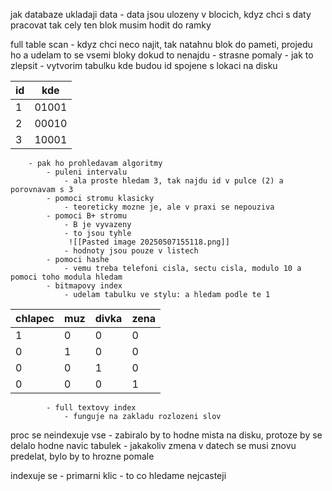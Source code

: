 jak databaze ukladaji data
	- data jsou ulozeny v blocich, kdyz chci s daty pracovat tak cely ten blok musim hodit do ramky

full table scan
	- kdyz chci neco najit, tak natahnu blok do pameti, projedu ho a udelam to se vsemi bloky dokud to nenajdu
	- strasne pomaly
	- jak to zlepsit
		- vytvorim tabulku kde budou id spojene s lokaci na disku

| id  | kde   |
| --- | ----- |
| 1   | 01001 |
| 2   | 00010 |
| 3   | 10001 |
		- pak ho prohledavam algoritmy
			- puleni intervalu
				- ala proste hledam 3, tak najdu id v pulce (2) a porovnavam s 3
			- pomoci stromu klasicky
				- teoreticky mozne je, ale v praxi se nepouziva
			- pomoci B+ stromu
				- B je vyvazeny
				- to jsou tyhle
				 ![[Pasted image 20250507155118.png]]
				- hodnoty jsou pouze v listech
			- pomoci hashe
				- vemu treba telefoni cisla, sectu cisla, modulo 10 a pomoci toho modula hledam
			- bitmapovy index
				- udelam tabulku ve stylu: a hledam podle te 1

| chlapec | muz | divka | zena |
| ------- | --- | ----- | ---- |
| 1       | 0   | 0     | 0    |
| 0       | 1   | 0     | 0    |
| 0       | 0   | 1     | 0    |
| 0       | 0   | 0     | 1    |
			- full textovy index
				- funguje na zakladu rozlozeni slov
proc se neindexuje vse
	- zabiralo by to hodne mista na disku, protoze by se delalo hodne navic tabulek
	- jakakoliv zmena v datech se musi znovu predelat, bylo by to hrozne pomale

indexuje se 
	- primarni klic
	- to co hledame nejcasteji